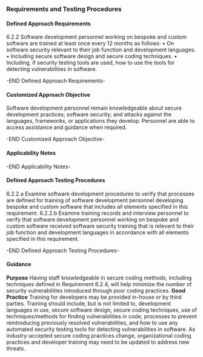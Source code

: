 ### Requirements and Testing Procedures

#### Defined Approach Requirements
6.2.2 Software development personnel working on bespoke and custom software are trained at least once every 12 months as follows:
• On software security relevant to their job function and development languages.
• Including secure software design and secure coding techniques.
• Including, if security testing tools are used, how to use the tools for detecting vulnerabilities in software.

-END Defined Approach Requirements- 
#### Customized Approach Objective
Software development personnel remain knowledgeable about secure development practices; software security; and attacks against the languages, frameworks, or applications they develop. Personnel are able to access assistance and guidance when required.

-END Customized Approach Objective- 
#### Applicability Notes



-END Applicability Notes- 
#### Defined Approach Testing Procedures
6.2.2.a Examine software development procedures to verify that processes are defined for training of software development personnel developing bespoke and custom software that includes all elements specified in this requirement.
6.2.2.b Examine training records and interview personnel to verify that software development personnel working on bespoke and custom software received software security training that is relevant to their job function and development languages in accordance with all elements specified in this requirement.

-END Defined Approach Testing Procedures- 
#### Guidance
**Purpose**
Having staff knowledgeable in secure coding methods, including techniques defined in Requirement 6.2.4, will help minimize the number of security vulnerabilities introduced through poor coding practices.
**Good Practice**
Training for developers may be provided in-house or by third parties.
Training should include, but is not limited to, development languages in use, secure software design, secure coding techniques, use of techniques/methods for finding vulnerabilities in code, processes to prevent reintroducing previously resolved vulnerabilities, and how to use any automated security testing tools for detecting vulnerabilities in software.
As industry-accepted secure coding practices change, organizational coding practices and developer training may need to be updated to address new threats.